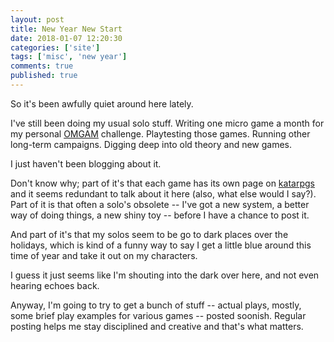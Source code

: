 ```yaml
---
layout: post
title: New Year New Start
date: 2018-01-07 12:20:30
categories: ['site']
tags: ['misc', 'new year']
comments: true
published: true
---
```


So it's been awfully quiet around here lately.

I've still been doing my usual solo stuff. Writing one micro game a month for my personal [OMGAM](https://exposit.github.io/katarpgs/challenge/) challenge. Playtesting those games. Running other long-term campaigns. Digging deep into old theory and new games.

I just haven't been blogging about it.

Don't know why; part of it's that each game has its own page on [katarpgs](https://exposit.github.io/katarpgs/) and it seems redundant to talk about it here (also, what else would I say?). Part of it is that often a solo's obsolete -- I've got a new system, a better way of doing things, a new shiny toy -- before I have a chance to post it.

And part of it's that my solos seem to be go to dark places over the holidays, which is kind of a funny way to say I get a little blue around this time of year and take it out on my characters.

I guess it just seems like I'm shouting into the dark over here, and not even hearing echoes back.

Anyway, I'm going to try to get a bunch of stuff -- actual plays, mostly, some brief play examples for various games -- posted soonish. Regular posting helps me stay disciplined and creative and that's what matters.
